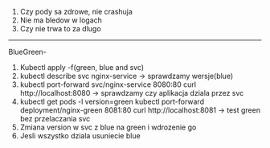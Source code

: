1. Czy pody sa zdrowe, nie crashuja
2. Nie ma bledow w logach
3. Czy nie trwa to za dlugo
---
BlueGreen-
1. Kubectl apply -f(green, blue and svc)
2. kubectl describe svc nginx-service -> sprawdzamy wersje(blue)
3. kubectl port-forward svc/nginx-service 8080:80
curl http://localhost:8080 -> sprawdzamy czy aplikacja dziala przez svc
4. kubectl get pods -l version=green
kubectl port-forward deployment/nginx-green 8081:80
curl http://localhost:8081 -> test green bez przelaczania svc
5. Zmiana version w svc z blue na green i wdrozenie go
6. Jesli wszystko dziala usuniecie blue